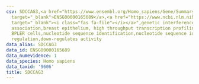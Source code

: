 ```yaml
---
csv: SDCCAG3,<a href="https://www.ensembl.org/Homo_sapiens/Gene/Summary?db=core;g=ENSG00000165689"
  target="_blank">ENSG00000165689</a>,<a href="https://www.ncbi.nlm.nih.gov/pubmed/22863008"
  target="_blank"><i class="fas fa-file"></i></a>",genetic interference,functional
  association,breast epithelium, high throughput transcription profiling by microarray,
  BPLER cells,nucleotide sequence identification,nucleotide sequence identification,transcriptional
  regulation,down-regulates activity
data_alias: SDCCAG3
data_id: ENSG00000165689
data_numevidence: 1
data_species: Homo sapiens
data_taxid: '9606'
title: SDCCAG3
---
```

